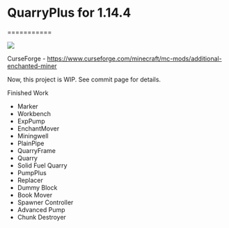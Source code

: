 # QuarryPlus for 1.14.4
===========

[![](https://github.com/Kotori316/QuarryPlus/workflows/Build%20Check/badge.svg)](https://github.com/Kotori316/QuarryPlus/actions)

CurseForge - https://www.curseforge.com/minecraft/mc-mods/additional-enchanted-miner

Now, this project is WIP. See commit page for details.

Finished Work
* Marker
* Workbench
* ExpPump
* EnchantMover
* Miningwell
* PlainPipe
* QuarryFrame
* Quarry
* Solid Fuel Quarry
* PumpPlus
* Replacer
* Dummy Block
* Book Mover
* Spawner Controller
* Advanced Pump
* Chunk Destroyer
